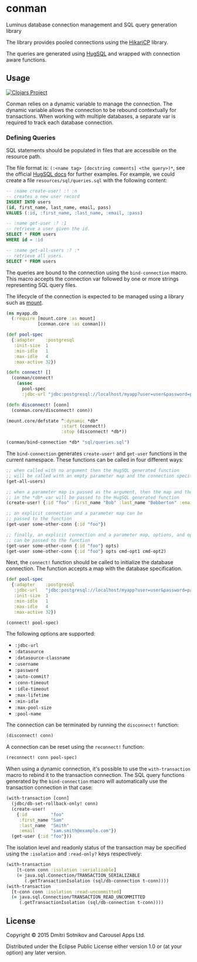 # conman

Luminus database connection management and SQL query generation library

The library provides pooled connections using the [HikariCP](https://github.com/brettwooldridge/HikariCP) library.

The queries are generated using [HugSQL](https://github.com/layerware/hugsql) and wrapped with
connection aware functions.

## Usage

[![Clojars Project](http://clojars.org/conman/latest-version.svg)](http://clojars.org/conman)

Conman relies on a dynamic variable to manage the connection. The dynamic variable allows the connection to be
rebound contextually for transactions. When working with multiple databases, a separate var is required
to track each database connection.

### Defining Queries

SQL statements should be populated in files that are accessible on the resource path.

The file format is: `(:<name tag> [docstring comments]
<the query>)*`, see the official [HugSQL docs](http://www.hugsql.org/) for further
examples. For example, we could create a file `resources/sql/queries.sql` with
the following content:

``` sql
-- :name create-user! :! :n
-- creates a new user record
INSERT INTO users
(id, first_name, last_name, email, pass)
VALUES (:id, :first_name, :last_name, :email, :pass)

-- :name get-user :? :1
-- retrieve a user given the id.
SELECT * FROM users
WHERE id = :id

-- :name get-all-users :? :*
-- retrieve all users.
SELECT * FROM users
```

The queries are bound to the connection using the `bind-connection` macro. This macro
accepts the connection var followed by one or more strings representing SQL query files.

The lifecycle of the connection is expected to be managed using a library such as [mount](https://github.com/tolitius/mount).


```clojure
(ns myapp.db
  (:require [mount.core :as mount]
            [conman.core :as conman]))

(def pool-spec
  {:adapter    :postgresql
   :init-size  1
   :min-idle   1
   :max-idle   4
   :max-active 32})

(defn connect! []
  (conman/connect!
    (assoc
      pool-spec
      :jdbc-url "jdbc:postgresql://localhost/myapp?user=user&password=pass")))

(defn disconnect! [conn]
  (conman.core/disconnect! conn))

(mount.core/defstate ^:dynamic *db*
                     :start (connect!)
                     :stop (disconnect! *db*))

(conman/bind-connection *db* "sql/queries.sql")
```

The `bind-connection` generates `create-user!` and `get-user` functions
in the current namespace. These functions can be called in four different ways:

```clojure
;; when called with no argument then the HugSQL generated function
;; will be called with an empty parameter map and the connection specified in the *db* var
(get-all-users)

;; when a parameter map is passed as the argument, then the map and the connection specified
;; in the *db* var will be passed to the HugSQL generated function
(create-user! {:id "foo" :first_name "Bob" :last_name "Bobberton" :email nil :pass nil})

;; an explicit connection and a parameter map can be
;; passed to the function
(get-user some-other-conn {:id "foo"})

;; finally, an explicit connection and a parameter map, options, and optional command options
;; can be passed to the function
(get-user some-other-conn {:id "foo"} opts)
(get-user some-other-conn {:id "foo"} opts cmd-opt1 cmd-opt2)

```

Next, the `connect!` function should be called to initialize the database connection.
The function accepts a map with the database specification.

```clojure
(def pool-spec
  {:adapter    :postgresql
   :jdbc-url   "jdbc:postgresql://localhost/myapp?user=user&password=pass"
   :init-size  1
   :min-idle   1
   :max-idle   4
   :max-active 32})

(connect! pool-spec)
```

The following options are supported:

* `:jdbc-url`
* `:datasource`
* `:datasource-classname`
* `:username`
* `:password`
* `:auto-commit?`
* `:conn-timeout`
* `:idle-timeout`
* `:max-lifetime`
* `:min-idle`
* `:max-pool-size`
* `:pool-name`

The connection can be terminated by running the `disconnect!` function:

```clojure
(disconnect! conn)
```

A connection can be reset using the `reconnect!` function:

```clojure
(reconnect! conn pool-spec)
```

When using a dynamic connection, it's possible to use the `with-transaction`
macro to rebind it to the transaction connection. The SQL query functions
generated by the `bind-connection` macro will automatically use the transaction
connection in that case:

```clojure
(with-transaction [conn]
  (jdbc/db-set-rollback-only! conn)
  (create-user!
    {:id         "foo"
     :first_name "Sam"
     :last_name  "Smith"
     :email      "sam.smith@example.com"})
  (get-user {:id "foo"}))
```

The isolation level and readonly status of the transaction may be specified using the `:isolation`
and `:read-only?` keys respectively:

```clojure
(with-transaction
    [t-conn conn :isolation :serializable]
    (= java.sql.Connection/TRANSACTION_SERIALIZABLE
       (.getTransactionIsolation (sql/db-connection t-conn))))
(with-transaction
  [t-conn conn :isolation :read-uncommitted]
  (= java.sql.Connection/TRANSACTION_READ_UNCOMMITTED
     (.getTransactionIsolation (sql/db-connection t-conn))))
```

## License

Copyright © 2015 Dmitri Sotnikov and Carousel Apps Ltd.

Distributed under the Eclipse Public License either version 1.0 or (at
your option) any later version.
